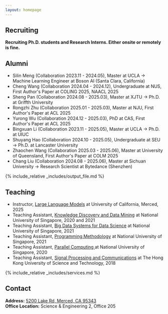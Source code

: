 ```yaml
---
layout: homepage
---
```


## Recruiting

**Recruiting Ph.D. students and Research Interns. Either onsite or remotely is fine.**<br>

## Alumni
- Silin Meng (Collaboration 2023.11 - 2024.05), Master at UCLA -> Machine Learning Engineer at Boson AI (Santa Clara, California)
- Cheng Wang (Collaboration 2024.04 - 2024.12), Undergraduate at NUS, First Author's Paper at COLING 2025, NAACL 2025 
- Sheng Pan (Collaboration 2024.08 - 2025.03), Master at XJTU -> Ph.D. at Griffth University
- Rongzhi Zhu (Collaboration 2025.01 - 2025.03), Master at NJU, First Author's Paper at ACL 2025 
- Yurong Wu (Collaboration 2024.12 - 2025.03), PhD at CAS, First Author's Paper at ACL 2025
- Bingxuan Li (Collaboration 2023.11 - 2025.05), Master at UCLA -> Ph.D. at UIUC
- Shuyang Hao (Collaboration 2024.10 - 2025.05), Undergraduate at SEU -> Ph.D. at Lancaster University
- Zhaochen Wang (Collaboration 2025.03 - 2025.06), Master at University of Queensland, First Author's Paper at COLM 2025
- Chang Liu (Collaboration 2024.08 - 2025.06), Master at Sichuan University -> Research Scientist at Bytedance (Shenzhen)


{% include_relative _includes/output_file.md %}


## Teaching
- Instructor, [Large Language Models](https://wangywust.github.io/llm-course-2025) at University of California, Merced, 2025
- Teaching Assistant, [Knowledge Discovery and Data Mining](https://nusmods.com/modules/CS5228/knowledge-discovery-and-data-mining) at National University of Singapore, 2020 and 2021
- Teaching Assistant, [Big Data Systems for Data Science](https://nusmods.com/modules/CS5228/knowledge-discovery-and-data-mining) at National University of Singapore, 2021
- Teaching Assistant, [Programming Methodology](https://nusmods.com/modules/CS5228/knowledge-discovery-and-data-mining) at National University of Singapore, 2021
- Teaching Assistant, [Parallel Computing ](https://nusmods.com/modules/CS3210/parallel-computing) at National University of Singapore, 2020
- Teaching Assistant, [Signal Processing and Communications](https://nusmods.com/modules/CS5228/knowledge-discovery-and-data-mining) at The Hong Kong University of Science and Technology, 2018

{% include_relative _includes/services.md %}

## Contact
**Address:** [5200 Lake Rd, Merced, CA 95343](https://g.co/kgs/4tVi9BQ)
<br>
**Office Location:**  Science & Engineering 2, Office 205
